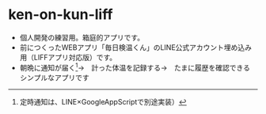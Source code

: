 # ken-on-kun-liff

+ 個人開発の練習用。箱庭的アプリです。
+ 前につくったWEBアプリ「毎日検温くん」のLINE公式アカウント埋め込み用（LIFFアプリ対応版）です。
+ 朝晩に通知が届く[^1]→　計った体温を記録する→　たまに履歴を確認できる　　シンプルなアプリです

[^1]: 定時通知は、LINE×GoogleAppScriptで別途実装）
